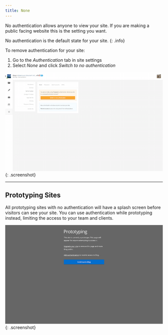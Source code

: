 ```yaml
---
title: None
---
```


No authentication allows anyone to view your site. If you are making a public facing website this is the setting you want.

No authentication is the default state for your site.
{: .info}

To remove authentication for your site:

1. Go to the *Authentication* tab in site settings
2. Select *None* and click *Switch to no authentication*

![No authentication](/img/authentication/none.png){: .screenshot}

***

## Prototyping Sites

All prototyping sites with no authentication will have a splash screen before visitors can see your site.
You can use authentication while prototyping instead, limiting the access to your team and clients.

![Splash screen](/img/authentication/none-login.png){: .screenshot}
